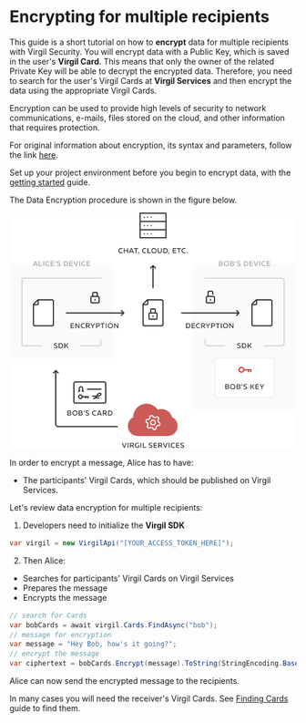 # Encrypting for multiple recipients

This guide is a short tutorial on how to **encrypt** data for multiple recipients with Virgil Security. You will encrypt data with a Public Key, which is saved in the user's **Virgil Card**. This means that only the owner of the related Private Key will be able to decrypt the encrypted data. Therefore, you need to search for the user's Virgil Cards at **Virgil Services** and then encrypt the data using the appropriate Virgil Cards.

Encryption can be used to provide high levels of security to network communications, e-mails, files stored on the cloud, and other information that requires protection.

For original information about encryption, its syntax and parameters, follow the link [here](https://github.com/VirgilSecurity/virgil/blob/wiki/wiki/glossary.md#encryption).

Set up your project environment before you begin to encrypt data, with the [getting started](/docs/guides/configuration/client.md) guide.

The Data Encryption procedure is shown in the figure below.

![Virgil Encryption Intro](/docs/img/Encryption_introduction.png "Data encryption")


In order to encrypt a message, Alice has to have:
 - The participants' Virgil Cards, which should be published on Virgil Services.

Let's review data encryption for multiple recipients:

1. Developers need to initialize the **Virgil SDK**

```cs
var virgil = new VirgilApi("[YOUR_ACCESS_TOKEN_HERE]");
```

2. Then Alice:

  -  Searches for participants' Virgil Cards on Virgil Services
  -  Prepares the message
  -  Encrypts the message

  ```cs
  // search for Cards
  var bobCards = await virgil.Cards.FindAsync("bob");
  // message for encryption
  var message = "Hey Bob, how's it going?";
  // encrypt the message
  var ciphertext = bobCards.Encrypt(message).ToString(StringEncoding.Base64);
  ```

Alice can now send the encrypted message to the recipients.

In many cases you will need the receiver's Virgil Cards. See [Finding Cards](/docs/guides/virgil-card/finding.md) guide to find them.
